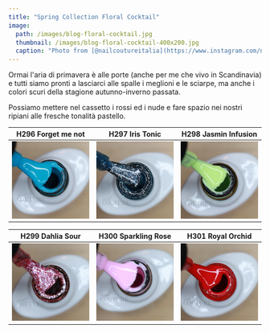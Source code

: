 ```yaml
---
title: "Spring Collection Floral Cocktail"
image: 
  path: /images/blog-floral-cocktail.jpg
  thumbnail: /images/blog-floral-cocktail-400x200.jpg
  caption: "Photo from [@nailcoutureitalia](https://www.instagram.com/nailcoutureitalia/)"
---
```

Ormai l'aria di primavera è alle porte (anche per me che vivo in Scandinavia) e tutti siamo pronti a lasciarci alle spalle i meglioni e le sciarpe, ma anche i colori scuri della stagione autunno-inverno passata. 

Possiamo mettere nel cassetto i rossi ed i nude e fare spazio nei nostri ripiani alle fresche tonalità pastello.

<table>
  <thead>
    <tr>
      <th style="text-align: center">H296 Forget me not</th>
      <th style="text-align: center">H297 Iris Tonic</th>
      <th style="text-align: center">H298 Jasmin Infusion</th>
    </tr>
  </thead>
  <tbody>
    <tr>
      <td style="text-align: center; width:33%"><img src="/images/blog-H296-150x150.jpg" alt=""></td>
      <td style="text-align: center; width:33%"><img src="/images/blog-H297-150x150.jpg" alt=""></td>
      <td style="text-align: center; width:33%"><img src="/images/blog-H298-150x150.jpg" alt=""></td>
    </tr>
  </tbody>
</table>

<table>
  <thead>
    <tr>
      <th style="text-align: center">H299 Dahlia Sour</th>
      <th style="text-align: center">H300 Sparkling Rose</th>
      <th style="text-align: center">H301 Royal Orchid</th>
    </tr>
  </thead>
  <tbody>
    <tr>
      <td style="text-align: center; width:33%"><img src="/images/blog-H299-150x150.jpg" alt=""></td>
      <td style="text-align: center; width:33%"><img src="/images/blog-H300-150x150.jpg" alt=""></td>
      <td style="text-align: center; width:33%"><img src="/images/blog-H301-150x150.jpg" alt=""></td>
    </tr>
  </tbody>
</table>